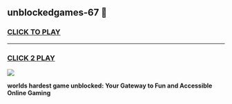
## unblockedgames-67 👋
<h3>
<a href="https://premium.freeplayer.one?title=unblockedgames-67&ref=14F">CLICK TO PLAY</a></h3>
<hr>

<h3>
<a href="https://premium.freeplayer.one?title=unblockedgames-67&ref=14F">CLICK 2 PLAY</a>
  
</h3>

<a href="https://premium.freeplayer.one?title=unblockedgames-67&ref=12F/"><img src="https://clearcache.store/games.png"></a>


**worlds hardest game unblocked: Your Gateway to Fun and Accessible Online Gaming**
